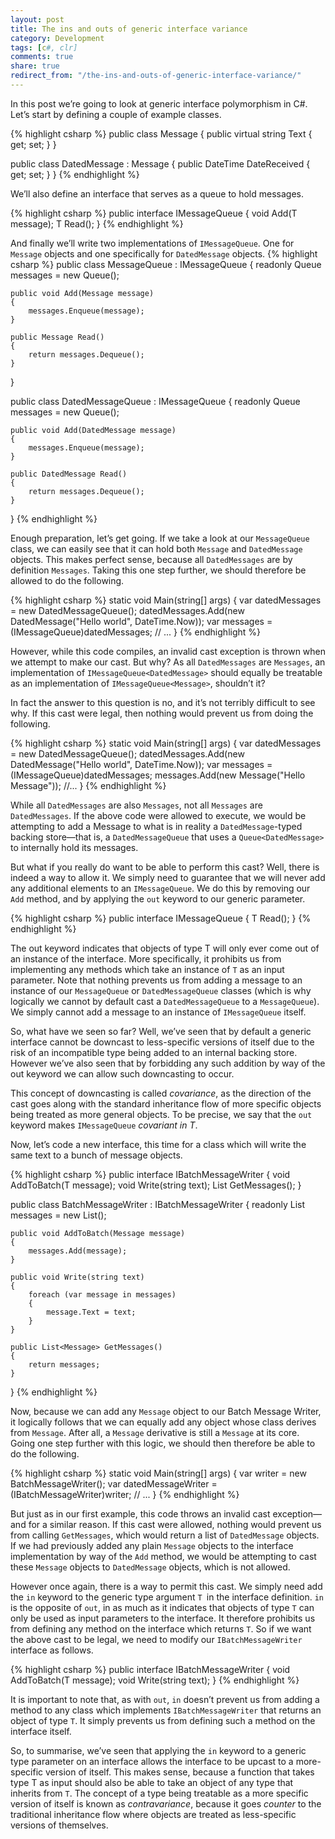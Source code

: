 ```yaml
---
layout: post
title: The ins and outs of generic interface variance
category: Development
tags: [c#, clr]
comments: true
share: true
redirect_from: "/the-ins-and-outs-of-generic-interface-variance/"
---
```

In this post we’re going to look at generic interface polymorphism in C#. Let’s start by defining a couple of example classes.

{% highlight csharp %}
public class Message
{
    public virtual string Text { get; set; }
}

public class DatedMessage : Message
{
    public DateTime DateReceived { get; set; }
}
{% endhighlight %}

We’ll also define an interface that serves as a queue to hold messages.

{% highlight csharp %}
public interface IMessageQueue<T>
{
    void Add(T message);
    T Read();
}
{% endhighlight %}

And finally we’ll write two implementations of `IMessageQueue`. One for `Message` objects and one specifically for `DatedMessage` objects.
{% highlight csharp %}
public class MessageQueue : IMessageQueue<Message>
{
    readonly Queue<Message> messages = new Queue<Message>();

    public void Add(Message message)
    {
        messages.Enqueue(message);
    }

    public Message Read()
    {
        return messages.Dequeue();
    }
}

public class DatedMessageQueue : IMessageQueue<DatedMessage>
{
    readonly Queue<DatedMessage> messages = new Queue<DatedMessage>();

    public void Add(DatedMessage message)
    {
        messages.Enqueue(message);
    }

    public DatedMessage Read()
    {
        return messages.Dequeue();
    }
}
{% endhighlight %}

Enough preparation, let’s get going. If we take a look at our `MessageQueue` class, we can easily see that it can hold both `Message` and `DatedMessage` objects. This makes perfect sense, because all `DatedMessages` are by definition `Messages`. Taking this one step further, we should therefore be allowed to do the following.

{% highlight csharp %}
static void Main(string[] args)
{
    var datedMessages = new DatedMessageQueue();
    datedMessages.Add(new DatedMessage("Hello world", DateTime.Now));
    var messages = (IMessageQueue<Message>)datedMessages;
    // ...
}
{% endhighlight %}

However, while this code compiles, an invalid cast exception is thrown when we attempt to make our cast. But why? As all `DatedMessages` are `Messages`, an implementation of `IMessageQueue<DatedMessage>` should equally be treatable as an implementation of `IMessageQueue<Message>`, shouldn’t it?

In fact the answer to this question is no, and it’s not terribly difficult to see why. If this cast were legal, then nothing would prevent us from doing the following.

{% highlight csharp %}
static void Main(string[] args)
{
    var datedMessages = new DatedMessageQueue();
    datedMessages.Add(new DatedMessage("Hello world", DateTime.Now));
    var messages = (IMessageQueue<Message>)datedMessages;
    messages.Add(new Message("Hello Message"));
    //...
}
{% endhighlight %}

While all `DatedMessages` are also `Messages`, not all `Messages` are `DatedMessages`. If the above code were allowed to execute, we would be attempting to add a Message to what is in reality a `DatedMessage`-typed backing store—that is, a `DatedMessageQueue` that uses a `Queue<DatedMessage>` to internally hold its messages.

But what if you really do want to be able to perform this cast? Well, there is indeed a way to allow it. We simply need to guarantee that we will never add any additional elements to an `IMessageQueue`. We do this by removing our `Add` method, and by applying the `out` keyword to our generic parameter.

{% highlight csharp %}
public interface IMessageQueue<out T>
{
    T Read();
}
{% endhighlight %}

The out keyword indicates that objects of type T will only ever come out of an instance of the interface. More specifically, it prohibits us from implementing any methods which take an instance of `T` as an input parameter. Note that nothing prevents us from adding a message to an instance of our `MessageQueue` or `DatedMessageQueue` classes (which is why logically we cannot by default cast a `DatedMessageQueue` to a `MessageQueue`). We simply cannot add a message to an instance of `IMessageQueue` itself.

So, what have we seen so far? Well, we’ve seen that by default a generic interface cannot be downcast to less-specific versions of itself due to the risk of an incompatible type being added to an internal backing store. However we’ve also seen that by forbidding any such addition by way of the out keyword we can allow such downcasting to occur.

This concept of downcasting is called *covariance*, as the direction of the cast goes along with the standard inheritance flow of more specific objects being treated as more general objects. To be precise, we say that the `out` keyword makes `IMessageQueue` *covariant in T*.

Now, let’s code a new interface, this time for a class which will write the same text to a bunch of message objects.

{% highlight csharp %}
public interface IBatchMessageWriter<T>
{
    void AddToBatch(T message);
    void Write(string text);
    List<T> GetMessages();
}

public class BatchMessageWriter : IBatchMessageWriter<Message>
{
    readonly List<Message> messages = new List<Message>();

    public void AddToBatch(Message message)
    {
        messages.Add(message);
    }

    public void Write(string text)
    {
        foreach (var message in messages)
        {
            message.Text = text;
        }
    }

    public List<Message> GetMessages()
    {
        return messages;
    }
}
{% endhighlight %}

Now, because we can add any `Message` object to our Batch Message Writer, it logically follows that we can equally add any object whose class derives from `Message`. After all, a `Message` derivative is still a `Message` at its core. Going one step further with this logic, we should then therefore be able to do the following.

{% highlight csharp %}
static void Main(string[] args)
{
    var writer = new BatchMessageWriter();
    var datedMessageWriter = (IBatchMessageWriter<DatedMessage>)writer;
    // ...
}
{% endhighlight %}

But just as in our first example, this code throws an invalid cast exception—and for a similar reason. If this cast were allowed, nothing would prevent us from calling `GetMessages`, which would return a list of `DatedMessage` objects. If we had previously added any plain `Message` objects to the interface implementation by way of the `Add` method, we would be attempting to cast these `Message` objects to `DatedMessage` objects, which is not allowed.

However once again, there is a way to permit this cast. We simply need add the `in` keyword to the generic type argument `T `in the interface definition. `in` is the opposite of `out`, in as much as it indicates that objects of type `T` can only be used as input parameters to the interface. It therefore prohibits us from defining any method on the interface which returns `T`. So if we want the above cast to be legal, we need to modify our `IBatchMessageWriter` interface as follows.

{% highlight csharp %}
public interface IBatchMessageWriter<in T>
{
    void AddToBatch(T message);
    void Write(string text);
}
{% endhighlight %}

It is important to note that, as with `out`, `in` doesn’t prevent us from adding a method to any class which implements `IBatchMessageWriter` that returns an object of type `T`. It simply prevents us from defining such a method on the interface itself.

So, to summarise, we’ve seen that applying the `in` keyword to a generic type parameter on an interface allows the interface to be upcast to a more-specific version of itself. This makes sense, because a function that takes type T as input should also be able to take an object of any type that inherits from `T`. The concept of a type being treatable as a more specific version of itself is known as *contravariance*, because it goes *counter* to the traditional inheritance flow where objects are treated as less-specific versions of themselves.

